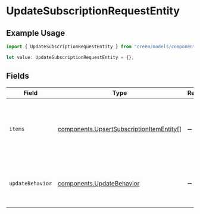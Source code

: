 # UpdateSubscriptionRequestEntity

## Example Usage

```typescript
import { UpdateSubscriptionRequestEntity } from "creem/models/components";

let value: UpdateSubscriptionRequestEntity = {};
```

## Fields

| Field                                                                                                | Type                                                                                                 | Required                                                                                             | Description                                                                                          |
| ---------------------------------------------------------------------------------------------------- | ---------------------------------------------------------------------------------------------------- | ---------------------------------------------------------------------------------------------------- | ---------------------------------------------------------------------------------------------------- |
| `items`                                                                                              | [components.UpsertSubscriptionItemEntity](../../models/components/upsertsubscriptionitementity.md)[] | :heavy_minus_sign:                                                                                   | List of subscription items to update/create. If no item ID is provided, the item will be created.    |
| `updateBehavior`                                                                                     | [components.UpdateBehavior](../../models/components/updatebehavior.md)                               | :heavy_minus_sign:                                                                                   | The update behavior for the subscription (defaults to proration)                                     |